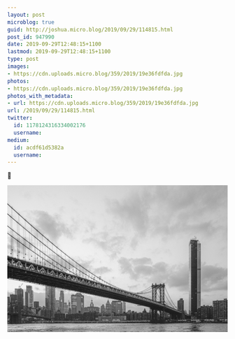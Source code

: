 ```yaml
---
layout: post
microblog: true
guid: http://joshua.micro.blog/2019/09/29/114815.html
post_id: 947990
date: 2019-09-29T12:48:15+1100
lastmod: 2019-09-29T12:48:15+1100
type: post
images:
- https://cdn.uploads.micro.blog/359/2019/19e36fdfda.jpg
photos:
- https://cdn.uploads.micro.blog/359/2019/19e36fdfda.jpg
photos_with_metadata:
- url: https://cdn.uploads.micro.blog/359/2019/19e36fdfda.jpg
url: /2019/09/29/114815.html
twitter:
  id: 1178124316334002176
  username: 
medium:
  id: acdf61d5382a
  username: 
---
```

🐘

<a href="https://joshwithers.blog/uploads/2019/19e36fdfda.jpg"><img src="uploads/2019/19e36fdfda.jpg" width="600" height="399" alt="" style="height: auto;" class="sunlit_image" /></a>

